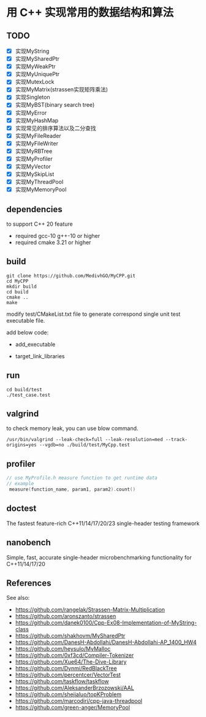 # 用 C++ 实现常用的数据结构和算法

## TODO

- [x] 实现MyString
- [x] 实现MySharedPtr
- [x] 实现MyWeakPtr
- [x] 实现MyUniquePtr
- [x] 实现MutexLock
- [x] 实现MyMatrix(strassen实现矩阵乘法)
- [x] 实现Singleton
- [x] 实现MyBST(binary search tree)
- [x] 实现MyError
- [x] 实现MyHashMap
- [x] 实现常见的排序算法以及二分查找
- [x] 实现MyFileReader
- [x] 实现MyFileWriter
- [x] 实现MyRBTree
- [x] 实现MyProfiler
- [x] 实现MyVector
- [x] 实现MySkipList
- [x] 实现MyThreadPool
- [x] 实现MyMemoryPool

## dependencies

to support C++ 20 feature

- required gcc-10 g++-10 or higher
- required cmake 3.21 or higher

## build

```shell
git clone https://github.com/MedivhGO/MyCPP.git
cd MyCPP
mkdir build
cd build
cmake ..
make
```

modify test/CMakeList.txt file to generate correspond single unit test executable file.

add below code:

- add_executable

- target_link_libraries

## run

```shell
cd build/test
./test_case.test
```

## valgrind

to check memory leak, you can use blow command.

```shell
/usr/bin/valgrind --leak-check=full --leak-resolution=med --track-origins=yes --vgdb=no ./build/test/MyCpp.test
```

## profiler

```C++
// use MyProfile.h measure function to get runtime data
// example
 measure(function_name, param1, param2).count()
```

## doctest

The fastest feature-rich C++11/14/17/20/23 single-header testing framework

## nanobench

Simple, fast, accurate single-header microbenchmarking functionality for C++11/14/17/20

## References

See also:

- https://github.com/rangelak/Strassen-Matrix-Multiplication
- https://github.com/aronszanto/strassen
- https://github.com/danek0100/Cpp-Ex08-Implementation-of-MyString-class
- https://github.com/shakhovm/MySharedPtr
- https://github.com/DanesH-Abdollahi/DanesH-Abdollahi-AP_1400_HW4
- https://github.com/heysulo/MyMalloc
- https://github.com/0xf3cd/Compiler-Tokenizer
- https://github.com/Xue64/The-Dive-Library
- https://github.com/Dynmi/RedBlackTree
- https://github.com/percentcer/VectorTest
- https://github.com/taskflow/taskflow
- https://github.com/AleksanderBrzozowski/AAL
- https://github.com/shejialuo/topKProblem
- https://github.com/marcodiri/cpp-java-threadpool
- https://github.com/green-anger/MemoryPool
